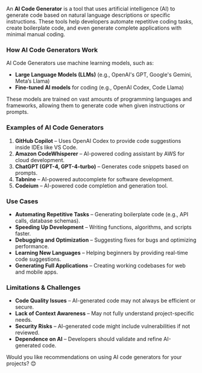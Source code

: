 An **AI Code Generator** is a tool that uses artificial intelligence (AI) to generate code based on natural language descriptions or specific instructions. These tools help developers automate repetitive coding tasks, create boilerplate code, and even generate complete applications with minimal manual coding.  

### **How AI Code Generators Work**  
AI Code Generators use machine learning models, such as:  
- **Large Language Models (LLMs)** (e.g., OpenAI's GPT, Google's Gemini, Meta’s Llama)  
- **Fine-tuned AI models** for coding (e.g., OpenAI Codex, Code Llama)  

These models are trained on vast amounts of programming languages and frameworks, allowing them to generate code when given instructions or prompts.  

### **Examples of AI Code Generators**  
1. **GitHub Copilot** – Uses OpenAI Codex to provide code suggestions inside IDEs like VS Code.  
2. **Amazon CodeWhisperer** – AI-powered coding assistant by AWS for cloud development.  
3. **ChatGPT (GPT-4, GPT-4-turbo)** – Generates code snippets based on prompts.  
4. **Tabnine** – AI-powered autocomplete for software development.  
5. **Codeium** – AI-powered code completion and generation tool.  

### **Use Cases**  
- **Automating Repetitive Tasks** – Generating boilerplate code (e.g., API calls, database schemas).  
- **Speeding Up Development** – Writing functions, algorithms, and scripts faster.  
- **Debugging and Optimization** – Suggesting fixes for bugs and optimizing performance.  
- **Learning New Languages** – Helping beginners by providing real-time code suggestions.  
- **Generating Full Applications** – Creating working codebases for web and mobile apps.  

### **Limitations & Challenges**  
- **Code Quality Issues** – AI-generated code may not always be efficient or secure.  
- **Lack of Context Awareness** – May not fully understand project-specific needs.  
- **Security Risks** – AI-generated code might include vulnerabilities if not reviewed.  
- **Dependence on AI** – Developers should validate and refine AI-generated code.  

Would you like recommendations on using AI code generators for your projects? 😊
